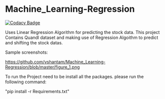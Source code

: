 # Machine_Learning-Regression

[![Codacy Badge](https://api.codacy.com/project/badge/Grade/7b9db6d8fae445fc99c5a60abcb1eaec)](https://www.codacy.com/app/vshantam/Machine_Learning-Regression?utm_source=github.com&utm_medium=referral&utm_content=vshantam/Machine_Learning-Regression&utm_campaign=badger)

Uses Linear Regression Algorithm for predicting the stock data.
This project Contains Quandl dataset and making use of Regression Algoithm to predict and shifting the stock datas.

Sample screenshots:

https://github.com/vshantam/Machine_Learning-Regression/blob/master/figure_1.png

To run the Project need to be install all the packages.
please run the following command:

"pip install -r Requirements.txt"

